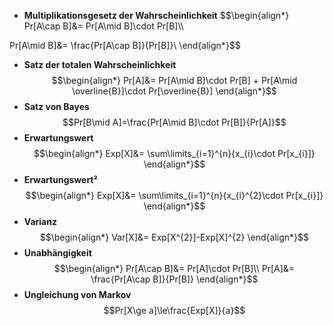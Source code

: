 - **Multiplikationsgesetz der Wahrscheinlichkeit** $$\begin{align*}
Pr[A\cap B]&= Pr[A\mid B]\cdot Pr[B]\\\\

Pr[A\mid B]&= \frac{Pr[A\cap B]}{Pr[B]}\\
\end{align*}$$
- **Satz der totalen Wahrscheinlichkeit**$$\begin{align*}
Pr[A]&= Pr[A\mid B]\cdot Pr[B] + Pr[A\mid \overline{B}]\cdot Pr[\overline{B}]
\end{align*}$$
- **Satz von Bayes**$$Pr[B\mid A]=\frac{Pr[A\mid B]\cdot Pr[B]}{Pr[A]}$$
- **Erwartungswert**$$\begin{align*}
Exp[X]&= \sum\limits_{i=1}^{n}{x_{i}\cdot Pr[x_{i}]}
\end{align*}$$
- **Erwartungswert²**$$\begin{align*}
Exp[X]&= \sum\limits_{i=1}^{n}{x_{i}^{2}\cdot Pr[x_{i}]}
\end{align*}$$
- **Varianz**$$\begin{align*}
Var[X]&= Exp[X^{2}]-Exp[X]^{2}
\end{align*}$$
- **Unabhängigkeit**$$\begin{align*}
Pr[A\cap B]&= Pr[A]\cdot Pr[B]\\
Pr[A]&= \frac{Pr[A\cap B]}{Pr[B]}
\end{align*}$$
- **Ungleichung von Markov** $$Pr[X\ge a]\le\frac{Exp[X]}{a}$$